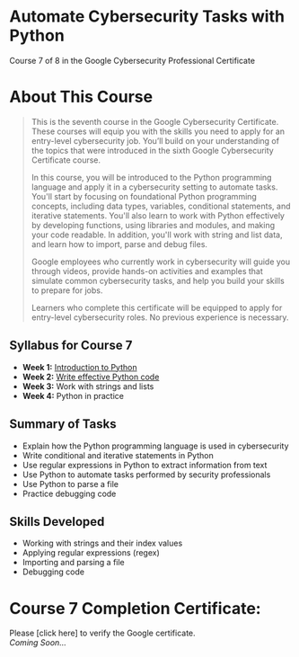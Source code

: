 # Automate Cybersecurity Tasks with Python
Course 7 of 8 in the Google Cybersecurity Professional Certificate
# About This Course
> This is the seventh course in the Google Cybersecurity Certificate. These courses will equip you with the skills you need to apply for an entry-level cybersecurity job. You’ll build on your understanding of the topics that were introduced in the sixth Google Cybersecurity Certificate course.
>
> In this course, you will be introduced to the Python programming language and apply it in a cybersecurity setting to automate tasks. You'll start by focusing on foundational Python programming concepts, including data types, variables, conditional statements, and iterative statements. You'll also learn to work with Python effectively by developing functions, using libraries and modules, and making your code readable. In addition, you'll work with string and list data, and learn how to import, parse and debug files.
>
> Google employees who currently work in cybersecurity will guide you through videos, provide hands-on activities and examples that simulate common cybersecurity tasks, and help you build your skills to prepare for jobs.
>
> Learners who complete this certificate will be equipped to apply for entry-level cybersecurity roles. No previous experience is necessary.
## Syllabus for Course 7
- **Week 1:** [Introduction to Python](https://github.com/KailaniBailey/Google-Cybersecurity-Professional-Certificate/tree/main/Course%207:%20Automate%20Cybersecurity%20Tasks%20with%20Python/Week%201:%20Introduction%20to%20Python)
- **Week 2:** [Write effective Python code](https://github.com/KailaniBailey/Google-Cybersecurity-Professional-Certificate/tree/main/Course%207:%20Automate%20Cybersecurity%20Tasks%20with%20Python/Week%202:%20Write%20effective%20Python%20code)
- **Week 3:** Work with strings and lists
- **Week 4:** Python in practice
## Summary of Tasks
- Explain how the Python programming language is used in cybersecurity
- Write conditional and iterative statements in Python
- Use regular expressions in Python to extract information from text
- Use Python to automate tasks performed by security professionals
- Use Python to parse a file
- Practice debugging code
## Skills Developed
- Working with strings and their index values
- Applying regular expressions (regex)
- Importing and parsing a file
- Debugging code
# Course 7 Completion Certificate:
Please [click here] to verify the Google certificate. <br>
*Coming Soon...*

